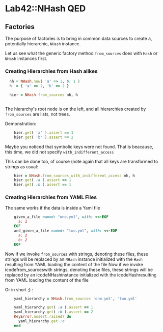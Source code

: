 # Lab42::NHash QED

## Factories

The purpose of factories is to bring in common data sources to create a, potentially hierarchic, `NHash` instance.

Let us see what the generic factory method `from_sources` does with `Hash` or `NHash` instances first.

### Creating Hierarchies from Hash alikes

```ruby
  nh = NHash.new( 'a' => 1, b: 1 )
  h  = { 'a' => 2, 'b' => 2 }

  hier = NHash.from_sources nh, h
    
```

The hierarchy's root node is on the left, and all hierarchies created by `from_sources` are lists, not trees.

Demonstration:

```ruby
    hier.get( 'a' ).assert == 1
    hier.get( 'b' ).assert == 2
```


Maybe you noticed that symbolic keys were not found. That is beacause, this time, we did not specify `with_indifferent_access` 

This can be done too, of course (note again that all keys are transformed to strings as usual:

```ruby
    hier = NHash.from_sources_with_indifferent_access nh, h
    hier.get( :a ).assert == 1
    hier.get( :b ).assert == 1
```


### Creating Hierarchies from YAML Files

The same works if the data is inside a Yaml file

```ruby
    given_a_file named: "one.yml", with: <<-EOF
      a: 1
    EOF
    and_given_a_file named: "two.yml", with: <<-EOF
      a: 2
      b: 2
    EOF
```

Now if we invoke `from_sources` with strings, denoting these files, these strings will be replaced by an `NHash` instance
initialized with the `Hash` resulting from YAML loading the content of the file
Now if we invoke icodefrom_sourceswith strings, denoting these files, these strings will be replaced by an icodeNHashinstance
initialized with the icodeHashresulting from YAML loading the content of the file

Or in short ;) :

```ruby
    yaml_hierarchy = NHash.from_sources 'one.yml', 'two.yml'

    yaml_hierarchy.get( :a ).assert == 1
    yaml_hierarchy.get( :b ).assert == 2
    KeyError.assert.raised? do
      yaml_hierarchy.get :c
    end
```

